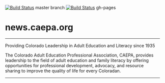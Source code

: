 [![Build Status](https://travis-ci.org/caepa/news.caepa.org.svg?branch=master)](https://travis-ci.org/caepa/caepa.github.io) master branch
[![Build Status](https://travis-ci.org/caepa/news.caepa.org.svg?branch=master)](https://travis-ci.org/caepa/caepa.github.io) gh-pages

# news.caepa.org
---
Providing Colorado Leadership in Adult Education and Literacy since 1935

The Colorado Adult Education Professional Association, CAEPA, provides leadership to the field of adult education and family literacy by offering opportunities for professional development, advocacy, and resource sharing to improve the quality of life for every Coloradan.

---
